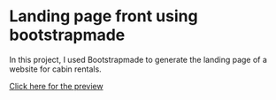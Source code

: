 # Landing page front using bootstrapmade

In this project, I used Bootstrapmade to generate the landing page of a website for cabin rentals.

[Click here for the preview](https://drt-dave.github.io/ciclo3front/)
